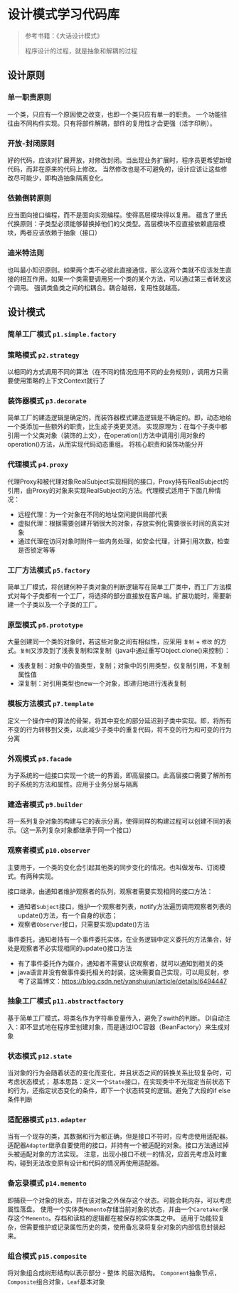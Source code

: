 # 设计模式学习代码库

> 参考书籍：《大话设计模式》
>
> 程序设计的过程，就是抽象和解耦的过程

## 设计原则

### 单一职责原则
一个类，只应有一个原因使之改变，也即一个类只应有单一的职责。
一个功能往往由不同构件实现。只有将部件解耦，部件的复用性才会更强（活字印刷）。

### 开放-封闭原则
好的代码，应该对扩展开放，对修改封闭。当出现业务扩展时，程序员更希望新增代码，而非在原来的代码上修改。
当然修改也是不可避免的，设计应该让这些修改尽可能少，即构造抽象隔离变化。

### 依赖倒转原则
应当面向接口编程，而不是面向实现编程。使得高层模块得以复用。
蕴含了里氏代换原则：子类型必须能够替换掉他们的父类型。高层模块不应直接依赖底层模块，两者应该依赖于抽象（接口）

### 迪米特法则
也叫最小知识原则。如果两个类不必彼此直接通信，那么这两个类就不应该发生直接的相互作用。如果一个类需要调用另一个类的某个方法，可以通过第三者转发这个调用。
强调类鱼类之间的松耦合。耦合越弱，复用性就越高。

## 设计模式

### 简单工厂模式 `p1.simple.factory` 

### 策略模式 `p2.strategy`
以相同的方式调用不同的算法（在不同的情况应用不同的业务规则），调用方只需要使用策略的上下文Context就行了

### 装饰器模式 `p3.decorate`
简单工厂的建造逻辑是确定的，而装饰器模式建造逻辑是不确定的。即，动态地给一个类添加一些额外的职责，比生成子类更灵活。
实现原理为：在每个子类中都引用一个父类对象（装饰的上文），在operation()方法中调用引用对象的operation()方法，从而实现代码动态重组。
将核心职责和装饰功能分开

### 代理模式 `p4.proxy`
代理Proxy和被代理对象RealSubject实现相同的接口，Proxy持有RealSubject的引用，由Proxy的对象来实现RealSubject的方法。代理模式适用于下面几种情况：
* 远程代理：为一个对象在不同的地址空间提供局部代表
* 虚拟代理：根据需要创建开销很大的对象，存放实例化需要很长时间的真实对象
* 通过代理在访问对象时附件一些内务处理，如安全代理，计算引用次数，检查是否锁定等等

### 工厂方法模式 `p5.factory`
简单工厂模式，将创建何种子类对象的判断逻辑写在简单工厂类中，而工厂方法模式对每个子类都有一个工厂，将选择的部分直接放在客户端。扩展功能时，需要新建一个子类以及一个子类的工厂。

### 原型模式 `p6.prototype`
大量创建同一个类的对象时，若这些对象之间有相似性，应采用 `复制` + `修改` 的方式。`复制`又涉及到了浅表复制和深复制（java中通过重写Object.clone()来控制）：
* 浅表复制：对象中的值类型，复制；对象中的引用类型，仅复制引用，不复制属性值
* 深复制：对引用类型也new一个对象，即递归地进行浅表复制

### 模板方法模式 `p7.template`
定义一个操作中的算法的骨架，将其中变化的部分延迟到子类中实现。即，将所有不变的行为转移到父类，以此减少子类中的重复代码，将不变的行为和可变的行为分离

### 外观模式 `p8.facade`
为子系统的一组接口实现一个统一的界面，即高层接口。此高层接口需要了解所有的子系统的方法和属性。应用于业务分层与隔离

### 建造者模式 `p9.builder`
将一系列复杂对象的构建与它的表示分离，使得同样的构建过程可以创建不同的表示。（这一系列复杂对象都继承于同一个接口）

### 观察者模式 `p10.observer`
主要用于，一个类的变化会引起其他类的同步变化的情况。也叫做发布、订阅模式。有两种实现。

接口继承，由通知者维护观察者的队列，观察者需要实现相同的接口方法：
* 通知者`Subject`接口，维护一个观察者列表，notify方法遍历调用观察者列表的update()方法，有一个自身的状态；
* 观察者`Observer`接口，只需要实现update()方法

事件委托，通知者持有一个事件委托实体，在业务逻辑中定义委托的方法集合，好处是观察者不必实现相同的update()接口方法
* 有了事件委托作为媒介，通知者不需要认识观察者，就可以通知到相关的类
* java语言并没有做事件委托相关的封装，这块需要自己实现，可以用反射，参考了这篇博文：https://blog.csdn.net/yanshujun/article/details/6494447

### 抽象工厂模式 `p11.abstractfactory`
基于简单工厂模式，将类名作为字符串变量传入，避免了swith的判断。
DI自动注入：即不显式地在程序里创建对象，而是通过IOC容器（BeanFactory）来生成对象

### 状态模式 `p12.state`
当对象的行为会随着状态的变化而变化，并且状态之间的转换关系比较复杂时，可考虑状态模式；
基本思路：定义一个`State`接口，在实现类中不光指定当前状态下的行为，还指定状态变化的条件，即下一个状态转变的逻辑。避免了大段的if else条件判断

### 适配器模式 `p13.adapter`
当有一个现存的类，其数据和行为都正确，但是接口不符时，应考虑使用适配器。适配器`Adapter`继承自要使用的接口，并持有一个被适配的对象。接口方法通过掉头被适配对象的方法实现。
注意，出现小接口不统一的情况，应首先考虑及时重构，碰到无法改变原有设计和代码的情况再使用适配器。

### 备忘录模式 `p14.memento`
即捕获一个对象的状态，并在该对象之外保存这个状态。可能会耗内存，可以考虑属性落盘。
使用一个实体类`Memento`存储当前对象的状态，并由一个`Caretaker`保存这个`Memento`。存档和读档的逻辑都在被保存的实体类之中。
适用于功能较复杂，但需要维护或记录属性历史的类，使用备忘录将复杂对象的内部信息封装起来。

### 组合模式 `p15.composite`
将对象组合成树形结构以表示部分 - 整体 的层次结构。
`Component`抽象节点，`Composite`组合对象，`Leaf`基本对象
